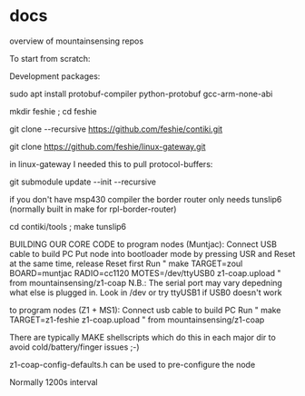 # docs
overview of mountainsensing repos

To start from scratch:

Development packages:

sudo apt install protobuf-compiler python-protobuf gcc-arm-none-abi

mkdir feshie ; cd feshie

git clone --recursive https://github.com/feshie/contiki.git

git clone https://github.com/feshie/linux-gateway.git

in linux-gateway I needed this to pull protocol-buffers:

git submodule update --init --recursive

if you don't have msp430 compiler the border router only needs tunslip6 (normally built in make for rpl-border-router)

cd contiki/tools ; make tunslip6

BUILDING OUR CORE CODE
to program nodes (Muntjac):
  Connect USB cable to build PC
  Put node into bootloader mode by pressing USR and Reset at the same time, release Reset first
  Run " make TARGET=zoul BOARD=muntjac RADIO=cc1120 MOTES=/dev/ttyUSB0 z1-coap.upload " from mountainsensing/z1-coap
     N.B.: The serial port may vary depedning what else is plugged in. Look in /dev or try ttyUSB1 if USB0 doesn't work
     
to program nodes (Z1 + MS1):
  Connect usb cable to build PC
  Run " make TARGET=z1-feshie z1-coap.upload " from mountainsensing/z1-coap

There are typically MAKE shellscripts which do this in each major dir to avoid cold/battery/finger issues ;-)

z1-coap-config-defaults.h can be used to pre-configure the node

Normally 1200s interval 

